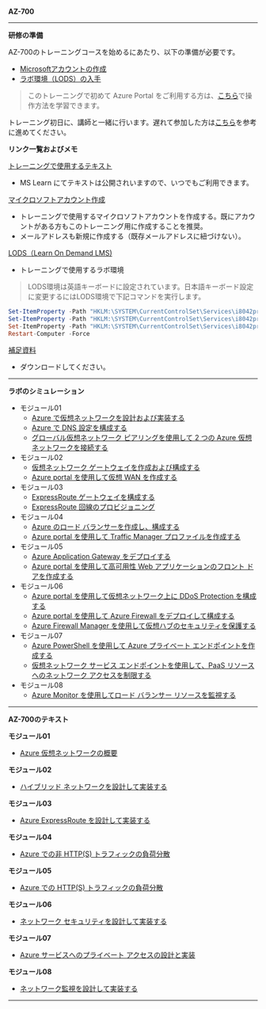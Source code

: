 **AZ-700**
***

**研修の準備**

AZ-700のトレーニングコースを始めるにあたり、以下の準備が必要です。

- [Microsoftアカウントの作成](https://github.com/naonao71/note/blob/main/prep/msa.md)
- [ラボ環境（LODS）の入手](https://github.com/naonao71/note/blob/main/prep/lods.md)

 > このトレーニングで初めて Azure Portal をご利用する方は、[こちら](https://learn.microsoft.com/ja-jp/training/modules/tour-azure-portal/)で操作方法を学習できます。

トレーニング初日に、講師と一緒に行います。遅れて参加した方は[こちら](https://github.com/naonao71/note/blob/main/AZ-104/pdf/Opening.pdf)を参考に進めてください。

**リンク一覧およびメモ**
 
 <!--
AZ-700 ラボトップ（[日本語](https://github.com/MicrosoftLearning/AZ-700JA-Designing-and-Implementing-Microsoft-Azure-Networking-Solutions/tree/master/Instructions/Exercises)/[英語](https://github.com/MicrosoftLearning/AZ-700-Designing-and-Implementing-Microsoft-Azure-Networking-Solutions/tree/master/Instructions/Exercises)）
-->

[トレーニングで使用するテキスト](https://docs.microsoft.com/ja-jp/users/msftofficialcurriculum-4292/collections/kox0iz3xxxy80j?wt.mc_id=esi_m2l_content_wwl)

- MS Learn にてテキストは公開されいますので、いつでもご利用できます。

[マイクロソフトアカウント作成](https://account.microsoft.com/account/Account)

- トレーニングで使用するマイクロソフトアカウントを作成する。既にアカウントがある方もこのトレーニング用に作成することを推奨。
- メールアドレスも新規に作成する（既存メールアドレスに紐づけない）。

[LODS（Learn On Demand LMS)](https://esi.learnondemand.net/User/Login?ReturnUrl=%2F)

- トレーニングで使用するラボ環境

 > LODS環境は英語キーボードに設定されています。日本語キーボード設定に変更するにはLODS環境で下記コマンドを実行します。

```powershell
Set-ItemProperty -Path "HKLM:\SYSTEM\CurrentControlSet\Services\i8042prt\Parameters" -Name "LayerDriver JPN" -Value "kbd106.dll"
Set-ItemProperty -Path "HKLM:\SYSTEM\CurrentControlSet\Services\i8042prt\Parameters" -Name "OverrideKeyboardType" -Value 7
Set-ItemProperty -Path "HKLM:\SYSTEM\CurrentControlSet\Services\i8042prt\Parameters" -Name "OverrideKeyboardSubtype" -Value 2
Restart-Computer -Force
```


[補足資料](https://github.com/naonao71/note/blob/main/AZ-700/AZ-700%E8%A3%9C%E8%B6%B3%E8%B3%87%E6%96%99Ver1.0.pdf)

- ダウンロードしてください。


<!--
[ESI Security Courses 配布用](https://github.com/naonao71/note/blob/main/AZ-500/ESI%20Security%20Courses%20%E9%85%8D%E5%B8%83%E7%94%A8.pdf)

- Microsoft が提供しているコース内容概要マップ
-->
***

**ラボのシミュレーション**
- モジュール01
  - [Azure で仮想ネットワークを設計および実装する](https://learn.microsoft.com/ja-jp/training/modules/introduction-to-azure-virtual-networks/4-exercise-design-implement-virtual-network-azure)
  - [Azure で DNS 設定を構成する](https://learn.microsoft.com/ja-jp/training/modules/introduction-to-azure-virtual-networks/6-exercise-configure-domain-name-servers-configuration-azure)
  - [グローバル仮想ネットワーク ピアリングを使用して 2 つの Azure 仮想ネットワークを接続する](https://learn.microsoft.com/ja-jp/training/modules/introduction-to-azure-virtual-networks/8-exercise-connect-two-azure-virtual-networks-global)
- モジュール02
  - [仮想ネットワーク ゲートウェイを作成および構成する](https://learn.microsoft.com/ja-jp/training/modules/design-implement-hybrid-networking/3-exercise-create-configure-local-network-gateway)
  - [Azure portal を使用して仮想 WAN を作成する](https://learn.microsoft.com/ja-jp/training/modules/design-implement-hybrid-networking/7-exercise-create-virtual-wan-by-using-azure-portal)
- モジュール03
  - [ExpressRoute ゲートウェイを構成する](https://learn.microsoft.com/ja-jp/training/modules/design-implement-azure-expressroute/4-exercise-configure-expressroute-gateway)
  - [ExpressRoute 回線のプロビジョニング](https://learn.microsoft.com/ja-jp/training/modules/design-implement-azure-expressroute/5-exercise-provision-expressroute-circuit)
- モジュール04
  - [Azure のロード バランサーを作成し、構成する](https://learn.microsoft.com/ja-jp/training/modules/load-balancing-non-https-traffic-azure/4-exercise-create-configure-azure-load-balancer)
  - [Azure portal を使用して Traffic Manager プロファイルを作成する](https://learn.microsoft.com/ja-jp/training/modules/load-balancing-non-https-traffic-azure/6-exercise-create-traffic-manager-profile-using-azure-portal)
- モジュール05
  - [Azure Application Gateway をデプロイする](https://learn.microsoft.com/ja-jp/training/modules/load-balancing-https-traffic-azure/4-exercise-deploy-azure-application-gateway)
  - [Azure portal を使用して高可用性 Web アプリケーションのフロント ドアを作成する](https://learn.microsoft.com/ja-jp/training/modules/load-balancing-https-traffic-azure/6-exercise-create-front-door-for-highly-available)
- モジュール06
  - [Azure portal を使用して仮想ネットワーク上に DDoS Protection を構成する](https://learn.microsoft.com/ja-jp/training/modules/design-implement-network-security-monitoring/4-exercise-configure-ddos-protection-virtual-network-using-azure-portal)
  - [Azure portal を使用して Azure Firewall をデプロイして構成する](https://learn.microsoft.com/ja-jp/training/modules/design-implement-network-security-monitoring/7-exercise-deploy-configure-azure-firewall-using-azure-portal)
  - [Azure Firewall Manager を使用して仮想ハブのセキュリティを保護する](https://learn.microsoft.com/ja-jp/training/modules/design-implement-network-security-monitoring/9-exercise-secure-your-virtual-hub-using-azure-firewall-manager)
- モジュール07
  - [Azure PowerShell を使用して Azure プライベート エンドポイントを作成する](https://learn.microsoft.com/ja-jp/training/modules/design-implement-private-access-to-azure-services/5-exercise-restrict-network-paas-resources-virtual-network-service-endpoints)
  - [仮想ネットワーク サービス エンドポイントを使用して、PaaS リソースへのネットワーク アクセスを制限する](https://learn.microsoft.com/ja-jp/training/modules/design-implement-private-access-to-azure-services/6-exercise-create-azure-private-endpoint-using-azure-powershell)
- モジュール08
  - [Azure Monitor を使用してロード バランサー リソースを監視する](https://learn.microsoft.com/ja-jp/training/modules/design-implement-network-monitoring/3-exercise-monitor-load-balancer-resource-using-azure-monitor)



<!--
**ラボのリンク（講師翻訳修正済み）**

- モジュール01
  - [Azure で仮想ネットワークを設計および実装する](https://github.com/naonao71/AZ-700JA-Designing-and-Implementing-Microsoft-Azure-Networking-Solutions/blob/master/Instructions/Exercises/M01-Unit%204%20Design%20and%20implement%20a%20Virtual%20Network%20in%20Azure.md)
  - [Azure で DNS 設定を構成する](https://github.com/naonao71/AZ-700JA-Designing-and-Implementing-Microsoft-Azure-Networking-Solutions/blob/master/Instructions/Exercises/M01-Unit%206%20Configure%20DNS%20settings%20in%20Azure.md)
  - [グローバル仮想ネットワーク ピアリングを使用して 2 つの Azure 仮想ネットワークを接続する](https://github.com/naonao71/AZ-700JA-Designing-and-Implementing-Microsoft-Azure-Networking-Solutions/blob/master/Instructions/Exercises/M01-Unit%208%20Connect%20two%20Azure%20Virtual%20Networks%20using%20global%20virtual%20network%20peering.md)
- モジュール02
  - [仮想ネットワーク ゲートウェイを作成および構成する](https://github.com/naonao71/AZ-700JA-Designing-and-Implementing-Microsoft-Azure-Networking-Solutions/blob/master/Instructions/Exercises/M02-Unit%203%20Create%20and%20configure%20a%20virtual%20network%20gateway.md)
  - [Azure portal を使用して仮想 WAN を作成する](https://github.com/naonao71/AZ-700JA-Designing-and-Implementing-Microsoft-Azure-Networking-Solutions/blob/master/Instructions/Exercises/M02-Unit%207%20Create%20a%20Virtual%20WAN%20by%20using%20Azure%20Portal.md)
- モジュール03
  - [ExpressRoute ゲートウェイを構成する](https://github.com/naonao71/AZ-700JA-Designing-and-Implementing-Microsoft-Azure-Networking-Solutions/blob/master/Instructions/Exercises/M03-Unit%204%20Configure%20an%20ExpressRoute%20Gateway.md)
  - [ExpressRoute 回線のプロビジョニング](https://github.com/naonao71/AZ-700JA-Designing-and-Implementing-Microsoft-Azure-Networking-Solutions/blob/master/Instructions/Exercises/M03-Unit%205%20Provision%20an%20ExpressRoute%20circuit.md)
- モジュール04
  - [Azure のロード バランサーを作成し、構成する](https://github.com/naonao71/AZ-700JA-Designing-and-Implementing-Microsoft-Azure-Networking-Solutions/blob/master/Instructions/Exercises/M04-Unit%204%20Create%20and%20configure%20an%20Azure%20load%20balancer.md)
  - [Azure portal を使用して Traffic Manager プロファイルを作成する](https://github.com/naonao71/AZ-700JA-Designing-and-Implementing-Microsoft-Azure-Networking-Solutions/blob/master/Instructions/Exercises/M04-Unit%206%20Create%20a%20Traffic%20Manager%20profile%20using%20the%20Azure%20portal.md)
- モジュール05
  - [Azure Application Gateway をデプロイする](https://github.com/naonao71/AZ-700JA-Designing-and-Implementing-Microsoft-Azure-Networking-Solutions/blob/master/Instructions/Exercises/M05-Unit%204%20Deploy%20Azure%20application%20gateway.md)
  - [Azure portal を使用して高可用性 Web アプリケーションのフロント ドアを作成する](https://github.com/naonao71/AZ-700JA-Designing-and-Implementing-Microsoft-Azure-Networking-Solutions/blob/master/Instructions/Exercises/M05-Unit%206%20Create%20a%20front%20door%20for%20a%20highly%20available%20web%20application%20using%20the%20Azure%20portal.md)
- モジュール06
  - [Azure portal を使用して仮想ネットワーク上に DDoS Protection を構成する](https://github.com/naonao71/AZ-700JA-Designing-and-Implementing-Microsoft-Azure-Networking-Solutions/blob/master/Instructions/Exercises/M06-Unit%204%20Configure%20DDoS%20Protection%20on%20a%20virtual%20network%20using%20the%20Azure%20portal.md)
  - [Azure portal を使用して Azure Firewall をデプロイして構成する](https://github.com/naonao71/AZ-700JA-Designing-and-Implementing-Microsoft-Azure-Networking-Solutions/blob/master/Instructions/Exercises/M06-Unit%207%20Deploy%20and%20configure%20Azure%20Firewall%20using%20the%20Azure%20portal.md)
  - [Azure Firewall Manager を使用して仮想ハブのセキュリティを保護する](https://github.com/naonao71/AZ-700JA-Designing-and-Implementing-Microsoft-Azure-Networking-Solutions/blob/master/Instructions/Exercises/M06-Unit%209%20Secure%20your%20virtual%20hub%20using%20Azure%20Firewall%20Manager.md)
- モジュール07
  - [Azure PowerShell を使用して Azure プライベート エンドポイントを作成する](https://github.com/naonao71/AZ-700JA-Designing-and-Implementing-Microsoft-Azure-Networking-Solutions/blob/master/Instructions/Exercises/M07-Unit%203%20Create%20an%20Azure%20private%20endpoint%20using%20Azure%20PowerShell.md)
  - [仮想ネットワーク サービス エンドポイントを使用して、PaaS リソースへのネットワーク アクセスを制限する](https://github.com/naonao71/AZ-700JA-Designing-and-Implementing-Microsoft-Azure-Networking-Solutions/blob/master/Instructions/Exercises/M07-Unit%205%20Restrict%20network%20access%20to%20PaaS%20resources%20with%20virtual%20network%20service%20endpoints.md)
- モジュール08
  - [Azure Monitor を使用してロード バランサー リソースを監視する](https://github.com/naonao71/AZ-700JA-Designing-and-Implementing-Microsoft-Azure-Networking-Solutions/blob/master/Instructions/Exercises/M08-Unit%203%20Monitor%20a%20load%20balancer%20resource%20using%20Azure%20Monitor.md)

-->
***

**AZ-700のテキスト**

**モジュール01**
- [Azure 仮想ネットワークの概要](https://learn.microsoft.com/ja-jp/training/modules/introduction-to-azure-virtual-networks/?wt.mc_id=esi_m2l_content_wwl)</BR>

**モジュール02**
- [ハイブリッド ネットワークを設計して実装する](https://learn.microsoft.com/ja-jp/training/modules/design-implement-hybrid-networking/?wt.mc_id=esi_m2l_content_wwl)

**モジュール03**
- [Azure ExpressRoute を設計して実装する](https://learn.microsoft.com/ja-jp/training/modules/design-implement-azure-expressroute/?wt.mc_id=esi_m2l_content_wwl)

**モジュール04**
- [Azure での非 HTTP(S) トラフィックの負荷分散](https://learn.microsoft.com/ja-jp/training/modules/load-balancing-non-https-traffic-azure/?wt.mc_id=esi_m2l_content_wwl)

**モジュール05**
- [Azure での HTTP(S) トラフィックの負荷分散](https://learn.microsoft.com/ja-jp/training/modules/load-balancing-https-traffic-azure/?wt.mc_id=esi_m2l_content_wwl)

**モジュール06**
- [ネットワーク セキュリティを設計して実装する](https://learn.microsoft.com/ja-jp/training/modules/design-implement-network-security-monitoring/?wt.mc_id=esi_m2l_content_wwl)

**モジュール07**
- [Azure サービスへのプライベート アクセスの設計と実装](https://learn.microsoft.com/ja-jp/training/modules/design-implement-private-access-to-azure-services/?wt.mc_id=esi_m2l_content_wwl)

**モジュール08**
- [ネットワーク監視を設計して実装する](https://learn.microsoft.com/ja-jp/training/modules/design-implement-network-monitoring/?wt.mc_id=esi_m2l_content_wwl)



***



